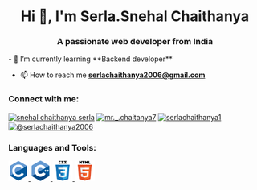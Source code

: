  
<h1 align="center">Hi 👋, I'm Serla.Snehal Chaithanya</h1>
<h3 align="center">A passionate web developer from India</h3>
- 🌱 I’m currently learning **Backend developer**

- 📫 How to reach me **serlachaithanya2006@gmail.com**
<h3 align="left">Connect with me:</h3>
<p align="left">
<a href="https://linkedin.com/in/snehal chaithanya serla" target="blank"><img align="center" src="https://raw.githubusercontent.com/rahuldkjain/github-profile-readme-generator/master/src/images/icons/Social/linked-in-alt.svg" alt="snehal chaithanya serla" height="30" width="40" /></a>
<a href="https://instagram.com/mr._.chaitanya7" target="blank"><img align="center" src="https://raw.githubusercontent.com/rahuldkjain/github-profile-readme-generator/master/src/images/icons/Social/instagram.svg" alt="mr._.chaitanya7" height="30" width="40" /></a>
<a href="https://www.hackerrank.com/serlachaithanya1" target="blank"><img align="center" src="https://raw.githubusercontent.com/rahuldkjain/github-profile-readme-generator/master/src/images/icons/Social/hackerrank.svg" alt="serlachaithanya1" height="30" width="40" /></a>
<a href="https://www.hackerearth.com/@serlachaithanya2006" target="blank"><img align="center" src="https://raw.githubusercontent.com/rahuldkjain/github-profile-readme-generator/master/src/images/icons/Social/hackerearth.svg" alt="@serlachaithanya2006" height="30" width="40" /></a>
</p>

<h3 align="left">Languages and Tools:</h3>
<p align="left"> <a href="https://www.cprogramming.com/" target="_blank" rel="noreferrer"> <img src="https://raw.githubusercontent.com/devicons/devicon/master/icons/c/c-original.svg" alt="c" width="40" height="40"/> </a> <a href="https://www.w3schools.com/cpp/" target="_blank" rel="noreferrer"> <img src="https://raw.githubusercontent.com/devicons/devicon/master/icons/cplusplus/cplusplus-original.svg" alt="cplusplus" width="40" height="40"/> </a> <a href="https://www.w3schools.com/css/" target="_blank" rel="noreferrer"> <img src="https://raw.githubusercontent.com/devicons/devicon/master/icons/css3/css3-original-wordmark.svg" alt="css3" width="40" height="40"/> </a> <a href="https://www.w3.org/html/" target="_blank" rel="noreferrer"> <img src="https://raw.githubusercontent.com/devicons/devicon/master/icons/html5/html5-original-wordmark.svg" alt="html5" width="40" height="40"/> </a> </p>

